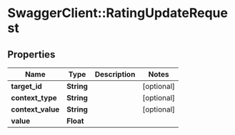 # SwaggerClient::RatingUpdateRequest

## Properties
Name | Type | Description | Notes
------------ | ------------- | ------------- | -------------
**target_id** | **String** |  | [optional] 
**context_type** | **String** |  | [optional] 
**context_value** | **String** |  | [optional] 
**value** | **Float** |  | 


